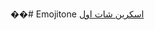 ��#   E m o j i t o n e 
[اسکرین شات اول]([app/src/main/java/com/behnamuix/emojitone/ui/screenshot/sc1.png](https://github.com/behnamUix2024/Emojitone/blob/master/app/src/main/java/com/behnamuix/emojitone/ui/screenshot/sc1.png))
 
 
